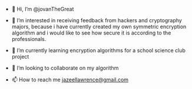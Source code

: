 - 👋 Hi, I’m @jovanTheGreat
- 👀 I’m interested in receiving feedback from hackers and cryptography majors, because i have currently created my own symmetric encryption algorithm and i would like to see how secure it is according to the professionals.
  
- 🌱 I’m currently learning encryption algorithms for a school science club project
- 💞️ I’m looking to collaborate on my algorithm
- 📫 How to reach me jazeellawrence@gmail.com

<!---
jovanTheGreat/jovanTheGreat is a ✨ special ✨ repository because its `README.md` (this file) appears on your GitHub profile.
You can click the Preview link to take a look at your changes.
--->

